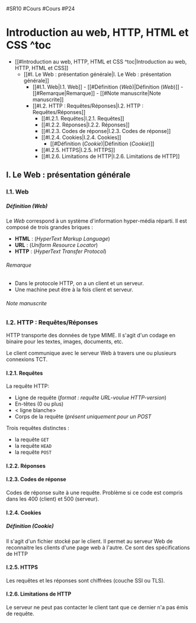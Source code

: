 #SR10 #Cours #Cours #P24
# Introduction au web, HTTP, HTML et CSS ^toc

- [[#Introduction au web, HTTP, HTML et CSS ^toc|Introduction au web, HTTP, HTML et CSS]]
	- [[#I. Le Web : présentation générale|I. Le Web : présentation générale]]
		- [[#I.1. Web|I.1. Web]]
				- [[#Définition (*Web*)|Définition (*Web*)]]
					- [[#Remarque|Remarque]]
					- [[#Note manuscrite|Note manuscrite]]
		- [[#I.2. HTTP : Requêtes/Réponses|I.2. HTTP : Requêtes/Réponses]]
			- [[#I.2.1. Requêtes|I.2.1. Requêtes]]
			- [[#I.2.2. Réponses|I.2.2. Réponses]]
			- [[#I.2.3. Codes de réponse|I.2.3. Codes de réponse]]
			- [[#I.2.4. Cookies|I.2.4. Cookies]]
				- [[#Définition (*Cookie*)|Définition (*Cookie*)]]
			- [[#I.2.5. HTTPS|I.2.5. HTTPS]]
			- [[#I.2.6. Limitations de HTTP|I.2.6. Limitations de HTTP]]

## I. Le Web : présentation générale
### I.1. Web
##### Définition (*Web*)
Le *Web* correspond à un système d'information hyper-média réparti. Il est composé de trois grandes briques :
- **HTML** : (*HyperText Markup Language*)
- **URL** : (*Uniform Resource Locator*)
- **HTTP** : (*HyperText Transfer Protocol*)
###### Remarque
-  Dans le protocole HTTP, on a un client et un serveur.
- Une machine peut être à la fois client et serveur.
###### Note manuscrite

### I.2. HTTP : Requêtes/Réponses

HTTP transporte des données de type MIME. Il s'agit d'un codage en binaire pour les textes, images, documents, etc.

Le client communique avec le serveur Web à travers une ou plusieurs connexions TCT.

#### I.2.1. Requêtes

La requête HTTP:
- Ligne de requête (*format : requête URL-voulue HTTP-version*)
- En-têtes (0 ou plus)
- < ligne blanche>
- Corps de la requête (*présent uniquement pour un POST*

Trois requêtes distinctes :
- la requête `GET`
- la requête `HEAD`
- la requête `POST`

#### I.2.2. Réponses

#### I.2.3. Codes de réponse

Codes de réponse suite à une requête. Problème si ce code est compris dans les 400 (client) et 500 (serveur).

#### I.2.4. Cookies

##### Définition (*Cookie*)
Il s'agit d'un fichier stocké par le client. Il permet au serveur Web de reconnaitre les clients d'une page web à l'autre. Ce sont des spécifications de HTTP

#### I.2.5. HTTPS

Les requêtes et les réponses sont chiffrées (couche SSI ou TLS).

#### I.2.6. Limitations de HTTP

Le serveur ne peut pas contacter le client tant que ce dernier n'a pas émis de requête.
